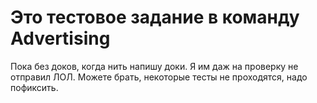 # Это тестовое задание в команду Advertising

Пока без доков, когда нить напишу доки. Я им даж на проверку не отправил ЛОЛ.
Можете брать, некоторые тесты не проходятся, надо пофиксить.